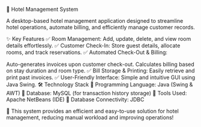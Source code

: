 🏨 Hotel Management System

A desktop-based hotel management application designed to streamline hotel operations, automate billing, and efficiently manage customer records.

✨ Key Features
✅ Room Management: Add, update, delete, and view room details effortlessly.
✅ Customer Check-In: Store guest details, allocate rooms, and track reservations.
✅ Automated Check-Out & Billing:

Auto-generates invoices upon customer check-out.
Calculates billing based on stay duration and room type.
✅ Bill Storage & Printing: Easily retrieve and print past invoices.
✅ User-Friendly Interface: Simple and intuitive GUI using Java Swing.
🛠 Technology Stack
🔹 Programming Language: Java (Swing & AWT)
🔹 Database: MySQL (for transaction history storage)
🔹 Tools Used: Apache NetBeans (IDE)
🔹 Database Connectivity: JDBC

🚀 This system provides an efficient and easy-to-use solution for hotel management, reducing manual workload and improving operations!
